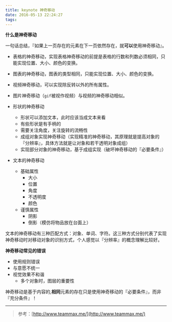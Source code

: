```yaml
---
title: keynote 神奇移动
date: 2016-05-13 22:24:27
tags:
---
```


**什么是神奇移动**

一句话总结，『如果上一页存在的元素在下一页依然存在，就**可以**使用神奇移动』。

-	表格的神奇移动，实现表格神奇移动的前提是表格的行数和列数必须相同，只能实现位置、大小、颜色的变换。
-	图表的神奇移动，图表的类型相同，只能实现位置、大小、颜色的变换。
-	视频神奇移动，可以实现除反转以外的所有属性。
-	图片神奇移动（`gif`被视作视频）与视频的神奇移动相似。
-	形状的神奇移动

	-	形状可以添加文本，此时应该当成文本来看
	-	有些形状是有手柄的
	-	需要关注角度，关注旋转的流畅性
	-	成组对象实现神奇移动（实现精准的神奇移动，其原理就是提高对象的『分辨率』，具体方法就是让对象和若干透明对象成组）
	-	实现部分对象的神奇移动，基于成组实现（破坏神奇移动的『必要条件』）

-  文本的神奇移动
	-	基础属性
		-	大小
		-	位置
		-	角度
		-	不透明度
		-	颜色
	-	谨慎属性
		-	阴影
		-	倒影（模仿将物品放在台面上）

文本的神奇移动有三种匹配方式：对象、单词、字符。这三种方式分别代表了实现神奇移动时对移动对象的识别方式，个人感觉以『分辨率』的概念理解比较好。

**神奇移动常见的错误**

-	使用规则错误
-	与意愿不统一
-	视觉效果不和谐
	-	多个对象时，图层的重要性

神奇移动是基于内容的,**相同**元素的存在只是使用神奇移动的『必要条件』，而非『充分条件』！

---
>参考：[http://www.teammax.me/](http://www.teammax.me/)
